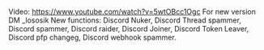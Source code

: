 Video: https://www.youtube.com/watch?v=5wtOBcc1Ogc
For new version DM _lososik
New functions: Discord Nuker, Discord Thread spammer, Discord spammer, Discord raider, Discord Joiner, Discord Token Leaver, Discord pfp changeg, Discord webhook spammer. 
